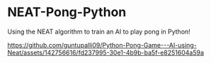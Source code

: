 # NEAT-Pong-Python
Using the NEAT algorithm to train an AI to play pong in Python!


https://github.com/guntupalli09/Python-Pong-Game---AI-using-Neat/assets/142756616/fd237995-30e1-4b9b-ba5f-e8251604a59a





